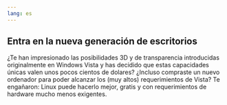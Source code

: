 ```yaml
---
lang: es
---
```





<h2>Entra en la nueva generación de escritorios</h2>

¿Te han impresionado las posibilidades 3D y de transparencia introducidas originalmente en Windows Vista y has decidido que estas capacidades únicas valen unos pocos cientos de dolares? ¿Incluso compraste un nuevo ordenador para poder alcanzar los (muy altos) requerimientos de Vista? Te engañaron: Linux puede hacerlo mejor, gratis y con requerimientos de hardware mucho menos exigentes.

<? all_video_ids_from_file ();?>





